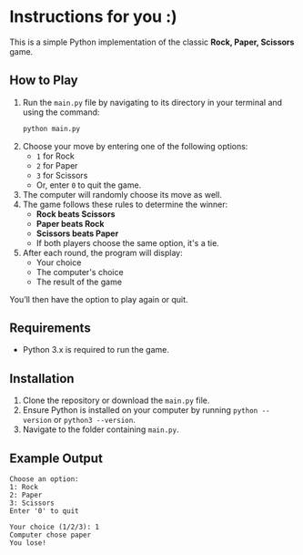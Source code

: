 # Instructions for you :)

This is a simple Python implementation of the classic **Rock, Paper, Scissors** game.

## How to Play

1. Run the `main.py` file by navigating to its directory in your terminal and using the command:
    ```sh
    python main.py
    ```
2. Choose your move by entering one of the following options:
   - `1` for Rock
   - `2` for Paper
   - `3` for Scissors
   - Or, enter `0` to quit the game.
3. The computer will randomly choose its move as well.
4. The game follows these rules to determine the winner:
   - **Rock beats Scissors**
   - **Paper beats Rock**
   - **Scissors beats Paper**
   - If both players choose the same option, it's a tie.
5. After each round, the program will display:
   - Your choice
   - The computer's choice
   - The result of the game

You’ll then have the option to play again or quit.

## Requirements

- Python 3.x is required to run the game.

## Installation

1. Clone the repository or download the `main.py` file.
2. Ensure Python is installed on your computer by running `python --version` or `python3 --version`.
3. Navigate to the folder containing `main.py`.

## Example Output

```plaintext
Choose an option:
1: Rock
2: Paper
3: Scissors
Enter '0' to quit

Your choice (1/2/3): 1
Computer chose paper
You lose!
